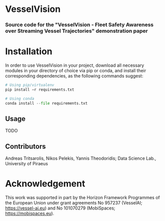 # VesselVision
### Source code for the "VesselVision - Fleet Safety Awareness over Streaming Vessel Trajectories" demonstration paper


# Installation 
In order to use VesselVision in your project, download all necessary modules in your directory of choice via pip or conda, and install their corresponding dependencies, as the following commands suggest:

```Python
# Using pip/virtualenv
pip install −r requirements.txt

# Using conda
conda install --file requirements.txt
```


## Usage

TODO


## Contributors
Andreas Tritsarolis, Nikos Pelekis, Yannis Theodoridis; Data Science Lab., University of Piraeus


# Acknowledgement
This work was supported in part by the Horizon Framework Programmes of the European Union under grant agreements No 957237 (VesselAI; https://vessel-ai.eu) and No 101070279 (MobiSpaces; https://mobispaces.eu).
